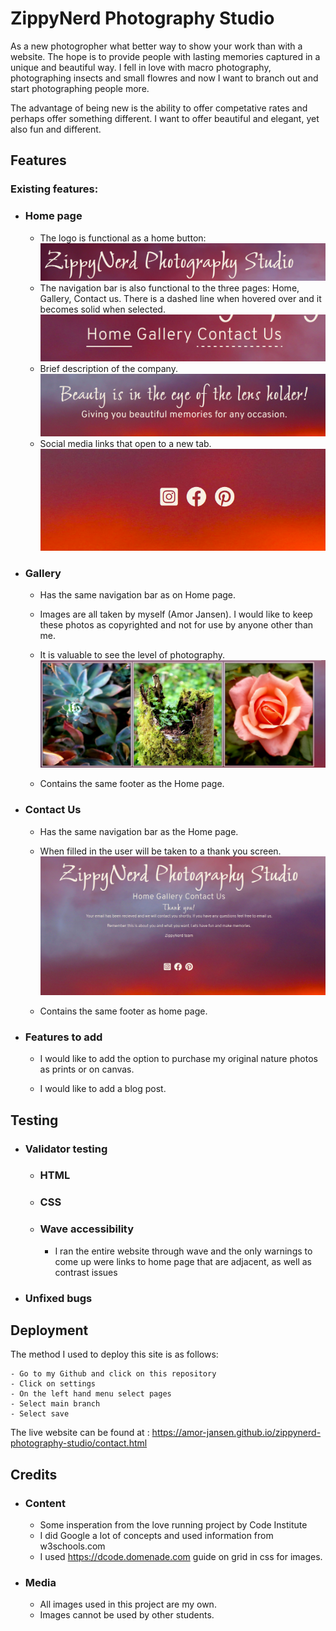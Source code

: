 # ZippyNerd Photography Studio

As a new photogropher what better way to show your work than with a website. The hope is to provide people with
lasting memories captured in a unique and beautiful way. I fell in love with macro photography, photographing insects 
and small flowres and now I want to branch out and start photographing people more.

The advantage of being new is the ability to offer competative rates and perhaps offer something different.
I want to offer beautiful and elegant, yet also fun and different.

## Features
### Existing features:
- ### Home page
   - The logo is functional as a home button:
    ![Image of the logo](/docs/screenshots/logo-home-button.png)
   - The navigation bar is also functional to the three pages: Home, Gallery, Contact us. 
     There is a dashed line when hovered over and it becomes solid when selected.
    ![Image of the navigation bar](/docs/screenshots/nav-bar.png)
   - Brief description of the company.
    ![Image of slogan and brief description](/docs/screenshots/slogan-about.png)
   - Social media links that open to a new tab.
    ![Image of footer](/docs/screenshots/footer.png)

- ### Gallery

   - Has the same navigation bar as on Home page.

   - Images are all taken by myself (Amor Jansen).
     I would like to keep these photos as copyrighted and not for use by anyone other than me.

   - It is valuable to see the level of photography.
    ![Image of some of the gallery images](/docs/screenshots/images.png)

   - Contains the same footer as the Home page.

- ### Contact Us

    - Has the same navigation bar as the Home page.

    - When filled in the user will be taken to a thank you screen.
    ![Image of thank you page](/docs/screenshots/thank-you.png)

    - Contains the same footer as home page.

- ### Features to add

    - I would like to add the option to purchase my original nature photos as prints or on canvas.

    - I would like to add a blog post.

## Testing

- ### Validator testing
    - ### HTML 

    - ### CSS

    - ### Wave accessibility
        - I ran the entire website through wave and the only warnings to come up were links to home page that
          are adjacent, as well as contrast issues

- ### Unfixed bugs

## Deployment

The method I used to deploy this site is as follows:

    - Go to my Github and click on this repository
    - Click on settings 
    - On the left hand menu select pages
    - Select main branch 
    - Select save

The live website can be found at :  https://amor-jansen.github.io/zippynerd-photography-studio/contact.html

## Credits
 
 - ### Content
    - Some insperation from the love running project by Code Institute
    - I did Google a lot of concepts and used information from w3schools.com
    - I used https://dcode.domenade.com guide on grid in css for images.
 - ### Media
    
    - All images used in this project are my own.
    - Images cannot be used by other students.
